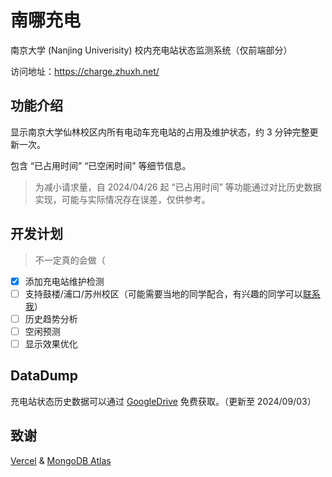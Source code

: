 # 南哪充电

南京大学 (Nanjing Univerisity) 校内充电站状态监测系统（仅前端部分）

访问地址：https://charge.zhuxh.net/

## 功能介绍

显示南京大学仙林校区内所有电动车充电站的占用及维护状态，约 3 分钟完整更新一次。

包含 “已占用时间” “已空闲时间” 等细节信息。

> 为减小请求量，自 2024/04/26 起 “已占用时间” 等功能通过对比历史数据实现，可能与实际情况存在误差，仅供参考。

## 开发计划
> 不一定真的会做（

- [x] 添加充电站维护检测
- [ ] 支持鼓楼/浦口/苏州校区（可能需要当地的同学配合，有兴趣的同学可以[联系我](mailto:zhuxinhao00@gmail.com)）
- [ ] 历史趋势分析
- [ ] 空闲预测
- [ ] 显示效果优化

## DataDump

充电站状态历史数据可以通过 [GoogleDrive](https://drive.google.com/drive/folders/1ubZtjE4W07P0NRi36K2cR8D7opyey2b3?usp=sharing) 免费获取。（更新至 2024/09/03）

## 致谢

[Vercel](https://vercel.com/) & [MongoDB Atlas](https://www.mongodb.com/zh-cn/atlas/database)

